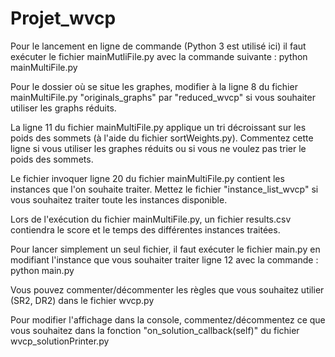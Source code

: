 # Projet_wvcp

Pour le lancement en ligne de commande (Python 3 est utilisé ici) il faut exécuter le fichier mainMutliFile.py avec la commande suivante :
    python mainMultiFile.py

Pour le dossier où se situe les graphes, modifier à la ligne 8 du fichier mainMultiFile.py "originals_graphs" par "reduced_wvcp" si vous souhaiter utiliser les graphs réduits.

La ligne 11 du fichier mainMultiFile.py applique un tri décroissant sur les poids des sommets (à l'aide du fichier sortWeights.py). Commentez cette ligne si vous utiliser les graphes réduits ou si vous ne voulez pas trier le poids des sommets.

Le fichier invoquer ligne 20 du fichier mainMultiFile.py contient les instances que l'on souhaite traiter. Mettez le fichier "instance_list_wvcp" si vous souhaitez traiter toute les instances disponible.

Lors de l'exécution du fichier mainMultiFile.py, un fichier results.csv contiendra le score et le temps des différentes instances traitées. 

Pour lancer simplement un seul fichier, il faut exécuter le fichier main.py en modifiant l'instance que vous souhaiter traiter ligne 12 avec la commande :
    python main.py

Vous pouvez commenter/décommenter les règles que vous souhaitez utilier (SR2, DR2) dans le fichier wvcp.py

Pour modifier l'affichage dans la console, commentez/décommentez ce que vous souhaitez dans la fonction "on_solution_callback(self)" du fichier wvcp_solutionPrinter.py